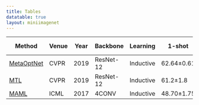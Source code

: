```yaml
---
title: Tables
datatable: true
layout: miniimagenet
---
```




Method   | Venue | Year | Backbone   | Learning | 1-shot      | 5-shot   | Code | Reported by 
------- | ------ | ---- | --------   | -----    | -----   | -----    | ---- | ----
[MetaOptNet](https://arxiv.org/pdf/1904.03758.pdf)     | CVPR   | 2019 | ResNet-12  | Inductive | 62.64±0.61    | 78.63±0.46     | [\[PyTorch\]](https://github.com/kjunelee/MetaOptNet) | [\[Paper\]](https://arxiv.org/pdf/1904.03758.pdf)
[MTL](https://openaccess.thecvf.com/content_CVPR_2019/papers/Sun_Meta-Transfer_Learning_for_Few-Shot_Learning_CVPR_2019_paper.pdf)     | CVPR   | 2019 | ResNet-12  | Inductive | 61.2±1.8    | 75.5±0.8    | [\[TensorFlow\]](https://github.com/yaoyao-liu/meta-transfer-learning/tree/master/tensorflow) [\[PyTorch\]](https://github.com/yaoyao-liu/meta-transfer-learning/tree/master/pytorch) | [\[Paper\]](https://openaccess.thecvf.com/content_CVPR_2019/papers/Sun_Meta-Transfer_Learning_for_Few-Shot_Learning_CVPR_2019_paper.pdf)
[MAML](https://arxiv.org/pdf/1703.03400.pdf) | ICML | 2017 | 4CONV | Inductive | 48.70±1.75 | 63.11±0.92  | [\[TensorFlow\]](https://github.com/cbfinn/maml) | [\[Paper\]](https://arxiv.org/pdf/1703.03400.pdf)
